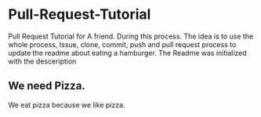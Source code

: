 # Pull-Request-Tutorial
Pull Request Tutorial for A friend. During this process. The idea is to use the whole process, Issue, clone, commit, push and pull request process to update the readme about eating a hamburger. The Readme was initialized with the desceription

## We need Pizza.
We eat pizza because we like pizza.

